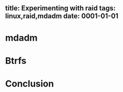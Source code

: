 title: Experimenting with raid
tags: linux,raid,mdadm
date: 0001-01-01
---
# mdadm
# Btrfs
# Conclusion
